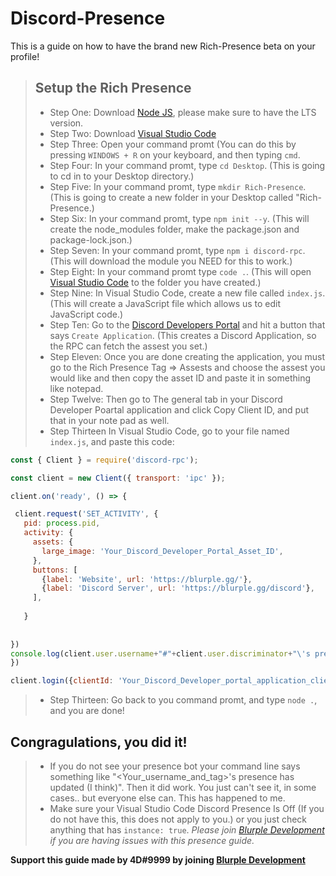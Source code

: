 # Discord-Presence
This is a guide on how to have the brand new Rich-Presence beta on your profile!

> ## Setup the Rich Presence
> - Step One: Download [Node JS](https://nodejs.org/), please make sure to have the LTS version.
> - Step Two: Download [Visual Studio Code](https://code.visualstudio.com/)
> - Step Three: Open your command promt (You can do this by pressing `WINDOWS + R` on your keyboard, and then typing `cmd`.
> - Step Four: In your command promt, type `cd Desktop`. (This is going to cd in to your Desktop directory.)
> - Step Five: In your command promt, type `mkdir Rich-Presence`. (This is going to create a new folder in your Desktop called "Rich-Presence.)
> - Step Six:  In your command promt, type `npm init --y`. (This will create the node_modules folder, make the package.json and package-lock.json.)
> - Step Seven: In your command promt, type `npm i discord-rpc`. (This will download the module you NEED for this to work.)
> - Step Eight: In your command promt type `code .`. (This will open [Visual Studio Code](https://code.visualstudio.com) to the folder you have created.)
> - Step Nine: In Visual Studio Code, create a new file called `index.js`. (This will create a JavaScript file which allows us to edit JavaScript code.)
> - Step Ten: Go to the [Discord Developers Portal](https://discord.com/developers/applications) and hit a button that says `Create Application`. (This creates a 
> Discord Application, so the RPC can fetch the assest you set.)
> - Step Eleven: Once you are done creating the application, you must go to the Rich Presence Tag => Assests and choose the assest you would like and then copy the asset ID and paste it in something like notepad.
> - Step Twelve: Then go to The general tab in your Discord Developer Poartal application and click Copy Client ID, and put that in your note pad as well.
> - Step Thirteen In Visual Studio Code, go to your file named `index.js`, and paste this code:
 ```js
const { Client } = require('discord-rpc');

const client = new Client({ transport: 'ipc' });

client.on('ready', () => {

  client.request('SET_ACTIVITY', {
    pid: process.pid,
    activity: {
      assets: {
        large_image: 'Your_Discord_Developer_Portal_Asset_ID',
      },
      buttons: [
        {label: 'Website', url: 'https://blurple.gg/'},
        {label: 'Discord Server', url: 'https://blurple.gg/discord'},
      ],
      
    }
    
  
})
console.log(client.user.username+"#"+client.user.discriminator+"\'s presence has updated (I Think)")
})

client.login({clientId: 'Your_Discord_Developer_portal_application_clientID'})
```
> - Step Thirteen: Go back to you command promt, and type `node .`, and you are done!

## Congragulations, you did it!
> - If you do not see your presence bot your command line says something like "<Your_username_and_tag>'s presence has updated (I think)". Then it did work. You just can't see it, in some cases.. but everyone else can. This has happened to me. 
> - Make sure your Visual Studio Code Discord Presence Is Off (If you do not have this, this does not apply to you.) or you just check anything that has `instance: true`.
> *Please join [Blurple Development](https://blurple.gg/discord) if you are having issues with this presence guide.*


**Support this guide made by 4D#9999 by joining [Blurple Development](https://blurple.gg/discord)**
